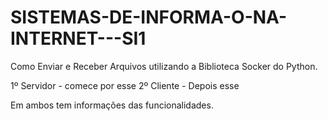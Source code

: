 # SISTEMAS-DE-INFORMA-O-NA-INTERNET---SI1

Como Enviar e Receber Arquivos utilizando a Biblioteca Socker do Python.

1º Servidor - comece por esse
2º Cliente - Depois esse

Em ambos tem informações das funcionalidades.
